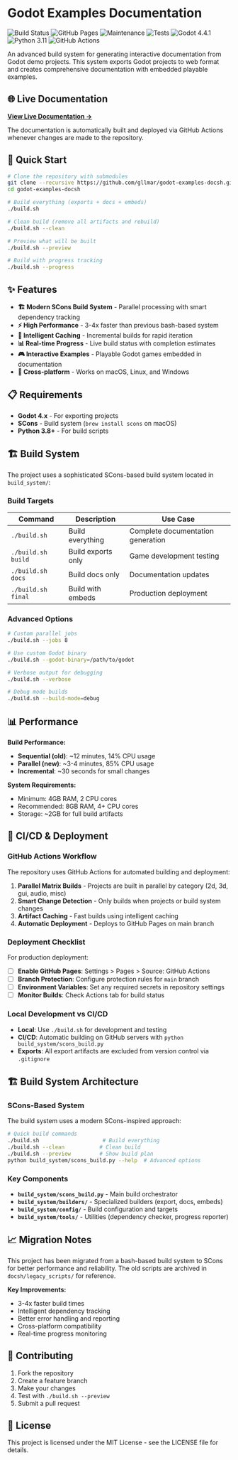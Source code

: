# Godot Examples Documentation

<!-- Status Badges -->
![Build Status](https://github.com/gllmar/godot-examples-docsh/workflows/🎮%20Build%20Godot%20Examples%20Documentation/badge.svg)
![GitHub Pages](https://github.com/gllmar/godot-examples-docsh/workflows/pages/pages-build-deployment/badge.svg)
![Maintenance](https://github.com/gllmar/godot-examples-docsh/workflows/🧹%20Maintenance/badge.svg)
![Tests](https://github.com/gllmar/godot-examples-docsh/workflows/🧪%20Test%20Pull%20Request/badge.svg)
![Godot 4.4.1](https://img.shields.io/badge/godot-4.4.1-blue)
![Python 3.11](https://img.shields.io/badge/python-3.11-blue)
![GitHub Actions](https://img.shields.io/badge/github--actions-v4-green)

An advanced build system for generating interactive documentation from Godot demo projects. This system exports Godot projects to web format and creates comprehensive documentation with embedded playable examples.

## 🌐 Live Documentation

**[View Live Documentation →](https://gllmar.github.io/godot-examples-docsh/)**

The documentation is automatically built and deployed via GitHub Actions whenever changes are made to the repository.

## 🚀 Quick Start

```bash
# Clone the repository with submodules
git clone --recursive https://github.com/gllmar/godot-examples-docsh.git
cd godot-examples-docsh

# Build everything (exports + docs + embeds)
./build.sh

# Clean build (remove all artifacts and rebuild)
./build.sh --clean

# Preview what will be built
./build.sh --preview

# Build with progress tracking
./build.sh --progress
```

## ✨ Features

- **🏗️ Modern SCons Build System** - Parallel processing with smart dependency tracking
- **⚡ High Performance** - 3-4x faster than previous bash-based system
- **🧠 Intelligent Caching** - Incremental builds for rapid iteration
- **📊 Real-time Progress** - Live build status with completion estimates  
- **🎮 Interactive Examples** - Playable Godot games embedded in documentation
- **📱 Cross-platform** - Works on macOS, Linux, and Windows

## 📋 Requirements

- **Godot 4.x** - For exporting projects
- **SCons** - Build system (`brew install scons` on macOS)
- **Python 3.8+** - For build scripts

## 🏗️ Build System

The project uses a sophisticated SCons-based build system located in `build_system/`:

### Build Targets

| Command | Description | Use Case |
|---------|-------------|----------|
| `./build.sh` | Build everything | Complete documentation generation |
| `./build.sh build` | Build exports only | Game development testing |
| `./build.sh docs` | Build docs only | Documentation updates |
| `./build.sh final` | Build with embeds | Production deployment |

### Advanced Options

```bash
# Custom parallel jobs
./build.sh --jobs 8

# Use custom Godot binary
./build.sh --godot-binary=/path/to/godot

# Verbose output for debugging
./build.sh --verbose

# Debug mode builds
./build.sh --build-mode=debug
```

## 📊 Performance

**Build Performance:**
- **Sequential (old)**: ~12 minutes, 14% CPU usage
- **Parallel (new)**: ~3-4 minutes, 85% CPU usage  
- **Incremental**: ~30 seconds for small changes

**System Requirements:**
- Minimum: 4GB RAM, 2 CPU cores
- Recommended: 8GB RAM, 4+ CPU cores
- Storage: ~2GB for full build artifacts

## 🚀 CI/CD & Deployment

### GitHub Actions Workflow

The repository uses GitHub Actions for automated building and deployment:

1. **Parallel Matrix Builds** - Projects are built in parallel by category (2d, 3d, gui, audio, misc)
2. **Smart Change Detection** - Only builds when projects or build system changes
3. **Artifact Caching** - Fast builds using intelligent caching
4. **Automatic Deployment** - Deploys to GitHub Pages on main branch

### Deployment Checklist

For production deployment:

- [ ] **Enable GitHub Pages**: Settings > Pages > Source: GitHub Actions
- [ ] **Branch Protection**: Configure protection rules for `main` branch
- [ ] **Environment Variables**: Set any required secrets in repository settings
- [ ] **Monitor Builds**: Check Actions tab for build status

### Local Development vs CI/CD

- **Local**: Use `./build.sh` for development and testing
- **CI/CD**: Automatic building on GitHub servers with `python build_system/scons_build.py`
- **Exports**: All export artifacts are excluded from version control via `.gitignore`

## 🏗️ Build System Architecture

### SCons-Based System

The build system uses a modern SCons-inspired approach:

```bash
# Quick build commands
./build.sh                    # Build everything
./build.sh --clean           # Clean build
./build.sh --preview         # Show build plan
python build_system/scons_build.py --help  # Advanced options
```

### Key Components

- **`build_system/scons_build.py`** - Main build orchestrator
- **`build_system/builders/`** - Specialized builders (export, docs, embeds)
- **`build_system/config/`** - Build configuration and targets
- **`build_system/tools/`** - Utilities (dependency checker, progress reporter)

## 📈 Migration Notes

This project has been migrated from a bash-based build system to SCons for better performance and reliability. The old scripts are archived in `docsh/legacy_scripts/` for reference.

**Key Improvements:**
- 3-4x faster build times
- Intelligent dependency tracking
- Better error handling and reporting
- Cross-platform compatibility
- Real-time progress monitoring

## 🤝 Contributing

1. Fork the repository
2. Create a feature branch
3. Make your changes
4. Test with `./build.sh --preview`
5. Submit a pull request

## 📄 License

This project is licensed under the MIT License - see the LICENSE file for details.

